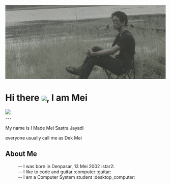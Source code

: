 ![alt text](https://github.com/MeiSastraJayadi/MeiSastraJayadi/blob/master/profile2.jpeg "Mei's Profile")
# Hi there <img src="https://raw.githubusercontent.com/MartinHeinz/MartinHeinz/master/wave.gif" width="30px">, I am Mei
<div id="social-badges">
  <a href="#">
    <img src="https://img.shields.io/badge/LinkedIn-blue?logo=linkedin&logoColor=white&style=for-the-badge"/>
  </a>
</div>
---

My name is I Made Mei Sastra Jayadi

everyone usually call me as Dek Mei

## About Me

<dd>-- I was born in Denpasar, 13 Mei 2002 :star2:</dd>

<dd>-- I like to code and guitar :computer::guitar:</dd>

<dd>-- I am a Computer System student :desktop_computer:</dd>




